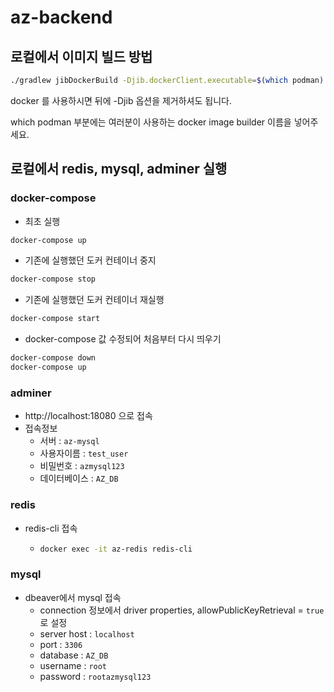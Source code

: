 # az-backend

## 로컬에서 이미지 빌드 방법

```bash
./gradlew jibDockerBuild -Djib.dockerClient.executable=$(which podman)
```

docker 를 사용하시면 뒤에 -Djib 옵션을 제거하셔도 됩니다.

which podman 부분에는 여러분이 사용하는 docker image builder 이름을 넣어주세요.

## 로컬에서 redis, mysql, adminer 실행

### docker-compose

- 최초 실행

```bash
docker-compose up
```

- 기존에 실행했던 도커 컨테이너 중지

```bash
docker-compose stop
```

- 기존에 실행했던 도커 컨테이너 재실행

```bash
docker-compose start
```

- docker-compose 값 수정되어 처음부터 다시 띄우기

```bash
docker-compose down
docker-compose up
```

### adminer

- http://localhost:18080 으로 접속
- 접속정보
  - 서버 : `az-mysql`
  - 사용자이름 : `test_user`
  - 비밀번호 : `azmysql123`
  - 데이터베이스 : `AZ_DB`

### redis

- redis-cli 접속
  - ```bash
    docker exec -it az-redis redis-cli
    ```

### mysql

- dbeaver에서 mysql 접속
  - connection 정보에서 driver properties, allowPublicKeyRetrieval = `true`로 설정
  - server host : `localhost`
  - port : `3306`
  - database : `AZ_DB`
  - username : `root`
  - password : `rootazmysql123`
